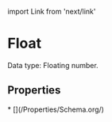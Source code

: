 import Link from 'next/link'

# Float

Data type: Floating number.

## Properties

<Grid>
* [](/Properties/Schema.org/)

</Grid>

